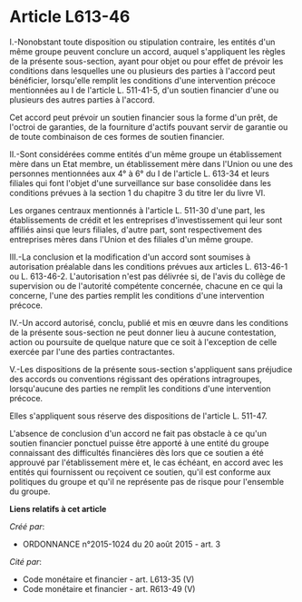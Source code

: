 # Article L613-46

I.-Nonobstant toute disposition ou stipulation contraire, les entités d'un même groupe peuvent conclure un accord, auquel
s'appliquent les règles de la présente sous-section, ayant pour objet ou pour effet de prévoir les conditions dans lesquelles
une ou plusieurs des parties à l'accord peut bénéficier, lorsqu'elle remplit les conditions d'une intervention précoce
mentionnées au I de l'article L. 511-41-5, d'un soutien financier d'une ou plusieurs des autres parties à l'accord. 

Cet accord peut prévoir un soutien financier sous la forme d'un prêt, de l'octroi de garanties, de la fourniture d'actifs
pouvant servir de garantie ou de toute combinaison de ces formes de soutien financier. 

II.-Sont considérées comme entités d'un même groupe un établissement mère dans un Etat membre, un établissement mère dans
l'Union ou une des personnes mentionnées aux 4° à 6° du I de l'article L. 613-34 et leurs filiales qui font l'objet d'une
surveillance sur base consolidée dans les conditions prévues à la section 1 du chapitre 3 du titre Ier du livre VI. 

Les organes centraux mentionnés à l'article L. 511-30 d'une part, les établissements de crédit et les entreprises
d'investissement qui leur sont affiliés ainsi que leurs filiales, d'autre part, sont respectivement des entreprises mères
dans l'Union et des filiales d'un même groupe. 

III.-La conclusion et la modification d'un accord sont soumises à autorisation préalable dans les conditions prévues aux
articles L. 613-46-1 ou L. 613-46-2. L'autorisation n'est pas délivrée si, de l'avis du collège de supervision ou de
l'autorité compétente concernée, chacune en ce qui la concerne, l'une des parties remplit les conditions d'une intervention
précoce. 

IV.-Un accord autorisé, conclu, publié et mis en œuvre dans les conditions de la présente sous-section ne peut donner lieu à
aucune contestation, action ou poursuite de quelque nature que ce soit à l'exception de celle exercée par l'une des parties
contractantes. 

V.-Les dispositions de la présente sous-section s'appliquent sans préjudice des accords ou conventions régissant des
opérations intragroupes, lorsqu'aucune des parties ne remplit les conditions d'une intervention précoce. 

Elles s'appliquent sous réserve des dispositions de l'article L. 511-47. 

L'absence de conclusion d'un accord ne fait pas obstacle à ce qu'un soutien financier ponctuel puisse être apporté à une
entité du groupe connaissant des difficultés financières dès lors que ce soutien a été approuvé par l'établissement mère et,
le cas échéant, en accord avec les entités qui fournissent ou reçoivent ce soutien, qu'il est conforme aux politiques du
groupe et qu'il ne représente pas de risque pour l'ensemble du groupe.

**Liens relatifs à cet article**

_Créé par_:

  - ORDONNANCE n°2015-1024 du 20 août 2015 - art. 3

_Cité par_:

  - Code monétaire et financier - art. L613-35 (V)
  - Code monétaire et financier - art. R613-49 (V)
